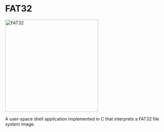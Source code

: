 # FAT32
<img width="300" height="300" alt="FAT32" src="https://github.com/user-attachments/assets/d484781c-e462-41c3-9397-2a7f5e48419e" />


A user-space shell application implemented in C that interprets a FAT32 file system image.
